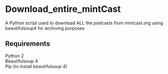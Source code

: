 # Download_entire_mintCast
A Python script used to download ALL the podcasts from mintcast.org using beautifulsoup4 for archiving purposes
## Requirements
Python 2 <br />
Beautifulsoup 4 <br />
Pip (to install beautifulsoup 4)
